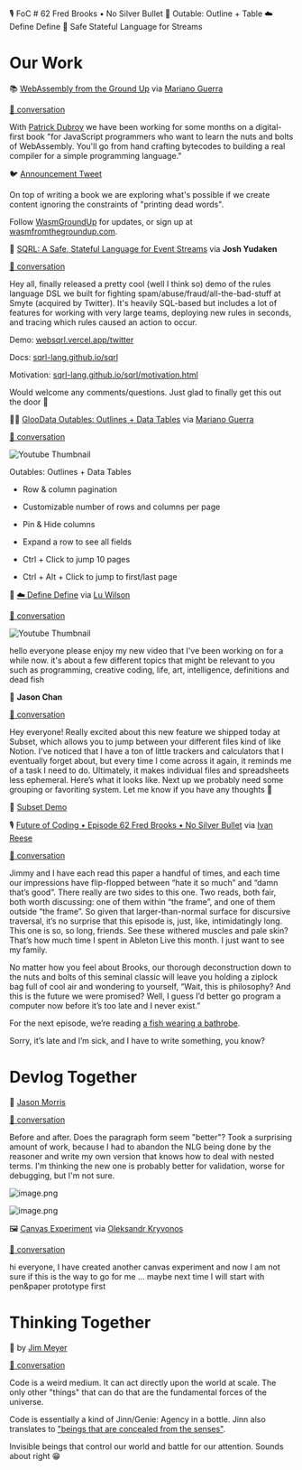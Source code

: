 <!--
.. title: Future of Coding Weekly 2023/02 Week 2
.. slug: future-of-coding-weekly-202302-week-2
.. date: 2023-02-12 22:01:40 UTC+01:00
.. tags:
.. category:
.. link:
.. description:
.. type: text
-->

🎙️ FoC # 62 Fred Brooks • No Silver Bullet 🌳 Outable: Outline + Table ☁️ Define
Define 🚰 Safe Stateful Language for Streams

# Our Work

📚 [WebAssembly from the Ground Up](https://wasmfromthegroundup.com/) via
[Mariano Guerra](https://twitter.com/warianoguerra)

[🧵 conversation](https://marianoguerra.github.io/future-of-coding-weekly/history/weekly/2023/02/W2/share-your-work.html#2023-02-07T16:05:21.004Z)

With [Patrick Dubroy](https://twitter.com/dubroy) we have been working for some
months on a digital-first book "for JavaScript programmers who want to learn the
nuts and bolts of WebAssembly. You'll go from hand crafting bytecodes to
building a real compiler for a simple programming language."

🐦 [Announcement Tweet](https://twitter.com/dubroy/status/1622987684946796544)

On top of writing a book we are exploring what's possible if we create content
ignoring the constraints of "printing dead words".

Follow [WasmGroundUp](https://twitter.com/WasmGroundUp) for updates, or sign up
at [wasmfromthegroundup.com](https://wasmfromthegroundup.com).

🚰
[SQRL: A Safe, Stateful Language for Event Streams](https://websqrl.vercel.app/twitter)
via **Josh Yudaken**

[🧵 conversation](https://marianoguerra.github.io/future-of-coding-weekly/history/weekly/2023/02/W2/share-your-work.html#2023-02-07T17:07:22.274Z)

Hey all, finally released a pretty cool (well I think so) demo of the rules
language DSL we built for fighting spam/abuse/fraud/all-the-bad-stuff at Smyte
(acquired by Twitter). It's heavily SQL-based but includes a lot of features for
working with very large teams, deploying new rules in seconds, and tracing which
rules caused an action to occur.

Demo: [websqrl.vercel.app/twitter](https://websqrl.vercel.app/twitter)

Docs: [sqrl-lang.github.io/sqrl](https://sqrl-lang.github.io/sqrl/)

Motivation:
[sqrl-lang.github.io/sqrl/motivation.html](https://sqrl-lang.github.io/sqrl/motivation.html)

Would welcome any comments/questions. Just glad to finally get this out the door
🥳

🎥🌳 [GlooData Outables: Outlines + Data Tables](https://youtu.be/GHmiffK-eoA)
via [Mariano Guerra](https://twitter.com/warianoguerra)

[🧵 conversation](https://marianoguerra.github.io/future-of-coding-weekly/history/weekly/2023/02/W2/share-your-work.html#2023-02-09T14:42:48.825Z)

![Youtube Thumbnail](https://img.youtube.com/vi/GHmiffK-eoA/hqdefault.jpg)

Outables: Outlines + Data Tables

- Row & column pagination

- Customizable number of rows and columns per page

- Pin & Hide columns

- Expand a row to see all fields

- Ctrl + Click to jump 10 pages

- Ctrl + Alt + Click to jump to first/last page

🎥 [☁️ Define Define](https://youtu.be/ZMklf0vUl18) via
[Lu Wilson](https://twitter.com/TodePond)

[🧵 conversation](https://marianoguerra.github.io/future-of-coding-weekly/history/weekly/2023/02/W2/share-your-work.html#2023-02-09T22:03:33.864Z)

![Youtube Thumbnail](https://img.youtube.com/vi/ZMklf0vUl18/hqdefault.jpg)

hello everyone please enjoy my new video that I've been working on for a while
now. it's about a few different topics that might be relevant to you such as
programming, creative coding, life, art, intelligence, definitions and dead fish

💬 **Jason Chan**

[🧵 conversation](https://marianoguerra.github.io/future-of-coding-weekly/history/weekly/2023/02/W2/share-your-work.html#2023-02-10T23:04:46.756Z)

Hey everyone! Really excited about this new feature we shipped today at Subset,
which allows you to jump between your different files kind of like Notion. I’ve
noticed that I have a ton of little trackers and calculators that I eventually
forget about, but every time I come across it again, it reminds me of a task I
need to do. Ultimately, it makes individual files and spreadsheets less
ephemeral. Here’s what it looks like. Next up we probably need some grouping or
favoriting system. Let me know if you have any thoughts 🙂

🎥
[Subset Demo](http://history.futureofcoding.org/history/msg_files/F04/F04P263QNSZ.mp4)

🎙️
[Future of Coding • Episode 62 Fred Brooks • No Silver Bullet](https://futureofcoding.org/episodes/062)
via [Ivan Reese](https://twitter.com/spiralganglion)

[🧵 conversation](https://marianoguerra.github.io/future-of-coding-weekly/history/weekly/2023/02/W2/share-your-work.html#2023-02-11T21:27:59.839Z)

Jimmy and I have each read this paper a handful of times, and each time our
impressions have flip-flopped between “hate it so much” and “damn that’s good”.
There really are two sides to this one. Two reads, both fair, both worth
discussing: one of them within “the frame”, and one of them outside “the frame”.
So given that larger-than-normal surface for discursive traversal, it’s no
surprise that this episode is, just, like, intimidatingly long. This one is so,
so long, friends. See these withered muscles and pale skin? That’s how much time
I spent in Ableton Live this month. I just want to see my family.

No matter how you feel about Brooks, our thorough deconstruction down to the
nuts and bolts of this seminal classic will leave you holding a ziplock bag full
of cool air and wondering to yourself, “Wait, this is philosophy? And this is
the future we were promised? Well, I guess I’d better go program a computer now
before it’s too late and I never exist.”

For the next episode, we’re reading
[a fish wearing a bathrobe](https://moss.cs.iit.edu/cs100/papers/out-of-the-tar-pit.pdf).

Sorry, it’s late and I’m sick, and I have to write something, you know?

# Devlog Together

💬 [Jason Morris](https://twitter.com/RoundTableLaw)

[🧵 conversation](https://marianoguerra.github.io/future-of-coding-weekly/history/weekly/2023/02/W2/devlog-together.html#2023-02-06T21:31:04.786Z)

Before and after. Does the paragraph form seem "better"? Took a surprising
amount of work, because I had to abandon the NLG being done by the reasoner and
write my own version that knows how to deal with nested terms. I'm thinking the
new one is probably better for validation, worse for debugging, but I'm not
sure.

![image.png](http://history.futureofcoding.org/history/msg_files/F04/F04NATAPGJW.png)

![image.png](http://history.futureofcoding.org/history/msg_files/F04/F04N7V76WUD.png)

🖼️
[Canvas Experiment](https://uprun.github.io/canvas-typewriter/canvas-documents.html)
via [Oleksandr Kryvonos](https://twitter.com/o_kryvonos)

[🧵 conversation](https://marianoguerra.github.io/future-of-coding-weekly/history/weekly/2023/02/W2/devlog-together.html#2023-02-07T18:51:50.389Z)

hi everyone, I have created another canvas experiment and now I am not sure if
this is the way to go for me … maybe next time I will start with pen&paper
prototype first

# Thinking Together

💭 by [Jim Meyer](https://twitter.com/jimmeyer)

[🧵 conversation](https://marianoguerra.github.io/future-of-coding-weekly/history/weekly/2023/02/W2/thinking-together.html#2023-02-09T11:34:34.033Z)

Code is a weird medium. It can act directly upon the world at scale. The only
other "things" that can do that are the fundamental forces of the universe.

Code is essentially a kind of Jinn/Genie: Agency in a bottle. Jinn also
translates to
["beings that are concealed from the senses"](https://en.wikipedia.org/wiki/Jinn#:~:text=beings%20that%20are%20concealed%20from%20the%20senses).

Invisible beings that control our world and battle for our attention. Sounds
about right 😁
